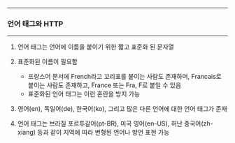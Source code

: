 -----
### 언어 태그와 HTTP
-----
1. 언어 태그는 언어에 이름을 붙이기 위한 짧고 표준화 된 문자열
2. 표준화된 이름이 필요함
   - 프랑스어 문서에 French라고 꼬리표를 붙이는 사람도 존재하며, Francais로 붙이는 사람도 존재하고, France 또는 Fra, F로 붙일 수 있음
   - 표준화된 언어 태그는 이런 혼란을 방지 가능

3. 영어(en), 독일어(de), 한국어(ko), 그리고 많은 다른 언어에 대한 언어 태그가 존재
4. 언어 태그는 브라질 포르투갈어(pt-BR), 미국 영어(en-US), 허난 중국어(zh-xiang) 등과 같이 지역에 따라 변형된 언어나 방언 표현 가능
